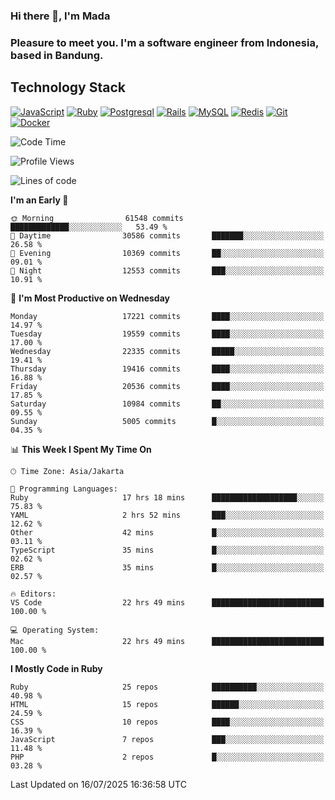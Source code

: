 ### Hi there 👋, I'm Mada
### Pleasure to meet you. I'm a software engineer from Indonesia, based in Bandung.

## Technology Stack

[![JavaScript](https://img.shields.io/badge/-JavaScript-%23F7DF1C?style=flat-square&logo=javascript&logoColor=000000&labelColor=%23F7DF1C&color=%23FFCE5A)](https://www.javascript.com/)
[![Ruby](https://img.shields.io/badge/Ruby-CC342D?style=flat-square&logo=ruby&logoColor=white)](https://www.ruby-lang.org/en/)
[![Postgresql](https://img.shields.io/badge/PostgreSQL-316192?style=flat-square&logo=postgresql&logoColor=ffffff)](https://www.postgresql.org/)
[![Rails](https://img.shields.io/badge/Ruby_on_Rails-CC0000?style=flat-square&logo=ruby-on-rails&logoColor=white)](https://rubyonrails.org/)
[![MySQL](https://img.shields.io/badge/-MySQL-4479A1?style=flat-square&logo=MySQL&logoColor=ffffff)](https://www.mysql.com/)
[![Redis](https://img.shields.io/badge/-Redis-DC382D?style=flat-square&logo=Redis&logoColor=ffffff)](https://redis.io/)
[![Git](https://img.shields.io/badge/-Git-%23F05032?style=flat-square&logo=git&logoColor=%23ffffff)](https://git-scm.com/)
[![Docker](https://img.shields.io/badge/-Docker-2496ED?style=flat-square&logo=docker&logoColor=ffffff)](https://www.docker.com/)
<!--
**madaarya/madaarya** is a ✨ _special_ ✨ repository because its `README.md` (this file) appears on your GitHub profile.

Here are some ideas to get you started:

- 🔭 I’m currently working on ...
- 🌱 I’m currently learning ...
- 👯 I’m looking to collaborate on ...
- 🤔 I’m looking for help with ...
- 💬 Ask me about ...
- 📫 How to reach me: ...
- 😄 Pronouns: ...
- ⚡ Fun fact: ...
-->
<!--START_SECTION:waka-->
![Code Time](http://img.shields.io/badge/Code%20Time-7%2C480%20hrs%204%20mins-blue)

![Profile Views](http://img.shields.io/badge/Profile%20Views-0-blue)

![Lines of code](https://img.shields.io/badge/From%20Hello%20World%20I%27ve%20Written-52.3%20million%20lines%20of%20code-blue)

**I'm an Early 🐤** 

```text
🌞 Morning                61548 commits       █████████████░░░░░░░░░░░░   53.49 % 
🌆 Daytime                30586 commits       ███████░░░░░░░░░░░░░░░░░░   26.58 % 
🌃 Evening                10369 commits       ██░░░░░░░░░░░░░░░░░░░░░░░   09.01 % 
🌙 Night                  12553 commits       ███░░░░░░░░░░░░░░░░░░░░░░   10.91 % 
```
📅 **I'm Most Productive on Wednesday** 

```text
Monday                   17221 commits       ████░░░░░░░░░░░░░░░░░░░░░   14.97 % 
Tuesday                  19559 commits       ████░░░░░░░░░░░░░░░░░░░░░   17.00 % 
Wednesday                22335 commits       █████░░░░░░░░░░░░░░░░░░░░   19.41 % 
Thursday                 19416 commits       ████░░░░░░░░░░░░░░░░░░░░░   16.88 % 
Friday                   20536 commits       ████░░░░░░░░░░░░░░░░░░░░░   17.85 % 
Saturday                 10984 commits       ██░░░░░░░░░░░░░░░░░░░░░░░   09.55 % 
Sunday                   5005 commits        █░░░░░░░░░░░░░░░░░░░░░░░░   04.35 % 
```


📊 **This Week I Spent My Time On** 

```text
🕑︎ Time Zone: Asia/Jakarta

💬 Programming Languages: 
Ruby                     17 hrs 18 mins      ███████████████████░░░░░░   75.83 % 
YAML                     2 hrs 52 mins       ███░░░░░░░░░░░░░░░░░░░░░░   12.62 % 
Other                    42 mins             █░░░░░░░░░░░░░░░░░░░░░░░░   03.11 % 
TypeScript               35 mins             █░░░░░░░░░░░░░░░░░░░░░░░░   02.62 % 
ERB                      35 mins             █░░░░░░░░░░░░░░░░░░░░░░░░   02.57 % 

🔥 Editors: 
VS Code                  22 hrs 49 mins      █████████████████████████   100.00 % 

💻 Operating System: 
Mac                      22 hrs 49 mins      █████████████████████████   100.00 % 
```

**I Mostly Code in Ruby** 

```text
Ruby                     25 repos            ██████████░░░░░░░░░░░░░░░   40.98 % 
HTML                     15 repos            ██████░░░░░░░░░░░░░░░░░░░   24.59 % 
CSS                      10 repos            ████░░░░░░░░░░░░░░░░░░░░░   16.39 % 
JavaScript               7 repos             ███░░░░░░░░░░░░░░░░░░░░░░   11.48 % 
PHP                      2 repos             █░░░░░░░░░░░░░░░░░░░░░░░░   03.28 % 
```




 Last Updated on 16/07/2025 16:36:58 UTC
<!--END_SECTION:waka-->
